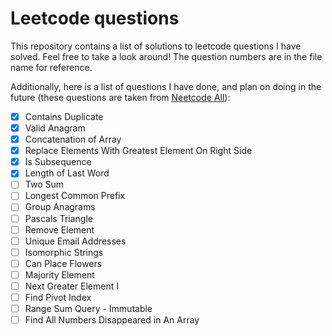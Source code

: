 # Leetcode questions

This repository contains a list of solutions to leetcode questions I have solved. Feel free to take a look around! The question numbers are in the file name for reference.

Additionally, here is a list of questions I have done, and plan on doing in the future (these questions are taken from [Neetcode All](https://neetcode.io/practice)):

- [x] Contains Duplicate
- [x] Valid Anagram
- [x] Concatenation of Array
- [x] Replace Elements With Greatest Element On Right Side
- [x] Is Subsequence
- [x] Length of Last Word
- [ ] Two Sum
- [ ] Longest Common Prefix
- [ ] Group Anagrams
- [ ] Pascals Triangle
- [ ] Remove Element
- [ ] Unique Email Addresses
- [ ] Isomorphic Strings
- [ ] Can Place Flowers
- [ ] Majority Element
- [ ] Next Greater Element I
- [ ] Find Pivot Index
- [ ] Range Sum Query - Immutable
- [ ] Find All Numbers Disappeared in An Array